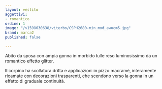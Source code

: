```yaml
---
layout: vestito
aggettivi:
- romantico
ordine: 1
image: "/v1598630638/viterbo/CSPH2680-min_mod_awucm5.jpg"
brand: marca2
published: false

---
```

Abito da sposa con ampia gonna in morbido tulle reso luminosissimo da un romantico effetto glitter.

Il corpino ha scollatura dritta e applicazioni in pizzo macramè, interamente ricamate con decorazioni trasparenti, che scendono verso la gonna in un effetto di graduale continuità.